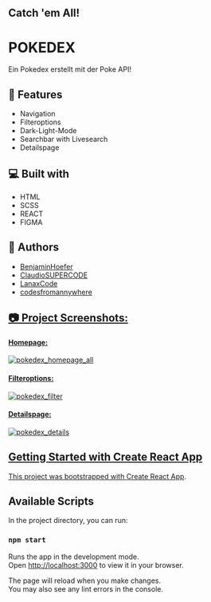 ## Catch 'em All! 

# POKEDEX 
  
Ein Pokedex erstellt mit der Poke API!

## 🧐 Features

*   Navigation
*   Filteroptions 
*   Dark-Light-Mode
*   Searchbar with Livesearch
*   Detailspage
  
## 💻 Built with

*   HTML
*   SCSS
*   REACT
*   FIGMA

## 👥 Authors

- <a href="https://github.com/BenjaminHoefer" target="_blank">BenjaminHoefer</a>
- <a href="https://github.com/ClaudioSUPERCODE" target="_blank">ClaudioSUPERCODE</a>
- <a href="https://github.com/LanaxCode" target="_blank">LanaxCode</a>
-  <a href="https://github.com/codesfromannywhere" target="_blank">codesfromannywhere


## 📷 Project Screenshots:
#### Homepage:
![pokedex_homepage_all](https://github.com/codesfromannywhere/js-react-pokedex/assets/123948041/f07780fd-63d2-4009-a7e8-59c1e022cbae)

#### Filteroptions:
![pokedex_filter](https://github.com/codesfromannywhere/js-react-pokedex/assets/123948041/55993aa5-4f58-4c17-9a3e-77996d4194d5)

#### Detailspage:
![pokedex_details](https://github.com/codesfromannywhere/js-react-pokedex/assets/123948041/483fa8b2-e82d-45f3-9b19-77feb28a0ae4)






## Getting Started with Create React App

This project was bootstrapped with [Create React App](https://github.com/facebook/create-react-app).

## Available Scripts

In the project directory, you can run:

### `npm start`

Runs the app in the development mode.\
Open [http://localhost:3000](http://localhost:3000) to view it in your browser.

The page will reload when you make changes.\
You may also see any lint errors in the console.

